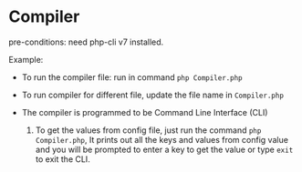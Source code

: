 # Compiler

pre-conditions: need php-cli v7 installed.

Example:
- To run the compiler file: run in command `php Compiler.php`
- To run compiler for different file, update the file name in `Compiler.php`

- The compiler is programmed to be Command Line Interface (CLI)
    1. To get the values from config file, just run the command `php Compiler.php`, It prints out all the keys and values
    from config value and you will be prompted to enter a key to get the value or type `exit` to exit the CLI.
